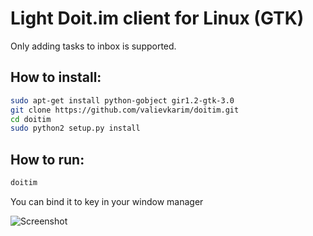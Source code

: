 Light Doit.im client for Linux (GTK)
====================================

Only adding tasks to inbox is supported.

How to install:
---------------

```bash
sudo apt-get install python-gobject gir1.2-gtk-3.0
git clone https://github.com/valievkarim/doitim.git
cd doitim
sudo python2 setup.py install
```

How to run:
-----------

```bash
doitim
```

You can bind it to key in your window manager

![Screenshot](http://i.imgur.com/9Kyt5XG.png)

